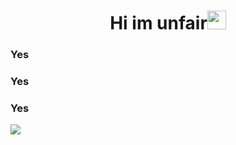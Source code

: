 <h1 align="center">Hi im unfair<img src="https://github.com/souvikguria98/souvikguria98/blob/master/Hi.gif" width="30"> </h1>

### Yes

### Yes
### Yes

<a href="https://www.youtube.com/watch?v=dQw4w9WgXcQ"><img src="https://user-images.githubusercontent.com/73097560/115834477-dbab4500-a447-11eb-908a-139a6edaec5c.gif"></a>
